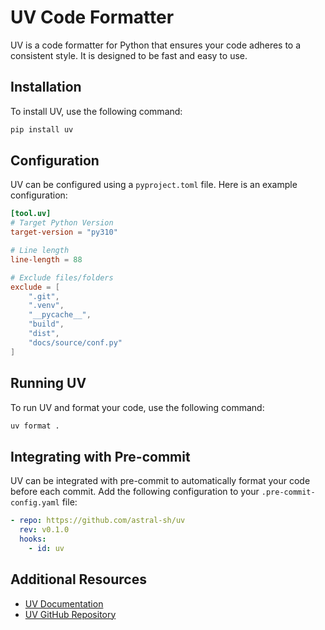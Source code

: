 # UV Code Formatter

UV is a code formatter for Python that ensures your code adheres to a consistent style. It is designed to be fast and easy to use.

## Installation

To install UV, use the following command:

```bash
pip install uv
```

## Configuration

UV can be configured using a `pyproject.toml` file. Here is an example configuration:

```toml
[tool.uv]
# Target Python Version
target-version = "py310"

# Line length
line-length = 88

# Exclude files/folders
exclude = [
    ".git",
    ".venv",
    "__pycache__",
    "build",
    "dist",
    "docs/source/conf.py"
]
```

## Running UV

To run UV and format your code, use the following command:

```bash
uv format .
```

## Integrating with Pre-commit

UV can be integrated with pre-commit to automatically format your code before each commit. Add the following configuration to your `.pre-commit-config.yaml` file:

```yaml
- repo: https://github.com/astral-sh/uv
  rev: v0.1.0
  hooks:
    - id: uv
```

## Additional Resources

- [UV Documentation](https://github.com/astral-sh/uv)
- [UV GitHub Repository](https://github.com/astral-sh/uv)

